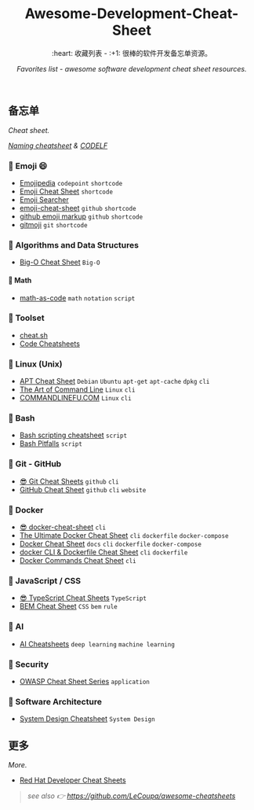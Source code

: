 <div align="center">
  <h1>Awesome-Development-Cheat-Sheet</h1>

  <p>:heart: 收藏列表 - :+1: 很棒的软件开发备忘单资源。</p>
  <p><i>Favorites list - awesome software development cheat sheet resources.</i></p>
</div>

<br />

## 备忘单

_Cheat sheet._

_[Naming cheatsheet](https://github.com/kettanaito/naming-cheatsheet) & [CODELF](https://unbug.github.io/codelf/)_

### :bookmark: Emoji :smile:

- [Emojipedia](https://emojipedia.org/) `codepoint` `shortcode`
- [Emoji Cheat Sheet](https://www.webfx.com/tools/emoji-cheat-sheet/) `shortcode`
- [Emoji Searcher](https://emoji.muan.co/)
- [emoji-cheat-sheet](https://github.com/ikatyang/emoji-cheat-sheet) `github` `shortcode`
- [github emoji markup](https://gist.github.com/rxaviers/7360908) `github` `shortcode`
- [gitmoji](https://gitmoji.dev/) `git` `shortcode`

### :bookmark: Algorithms and Data Structures

- [Big-O Cheat Sheet](https://www.bigocheatsheet.com/) `Big-O`

#### :bookmark: Math

- [math-as-code](https://github.com/Jam3/math-as-code) `math` `notation` `script`

### :bookmark: Toolset

- [cheat.sh](https://cheat.sh/)
- [Code Cheatsheets](https://devhints.io/)

### :bookmark: Linux (Unix)

- [APT Cheat Sheet](https://blog.packagecloud.io/apt-cheat-sheet/) `Debian` `Ubuntu` `apt-get` `apt-cache` `dpkg` `cli`
- [The Art of Command Line](https://github.com/jlevy/the-art-of-command-line) `Linux` `cli`
- [COMMANDLINEFU.COM](https://www.commandlinefu.com/commands/browse) `Linux` `cli`

### :bookmark: Bash

- [Bash scripting cheatsheet](https://devhints.io/bash) `script`
- [Bash Pitfalls](http://mywiki.wooledge.org/BashPitfalls) `script`

### :bookmark: Git - GitHub

- [:sunglasses: Git Cheat Sheets](https://training.github.com/) `github` `cli`
- [GitHub Cheat Sheet](http://git.io/sheet) `github` `cli` `website` 

### :bookmark: Docker

- [:sunglasses: docker-cheat-sheet](https://www.docker.com/sites/default/files/d8/2019-09/docker-cheat-sheet.pdf) `cli`
- [The Ultimate Docker Cheat Sheet](https://dockerlabs.collabnix.com/docker/cheatsheet/) `cli` `dockerfile` `docker-compose`
- [Docker Cheat Sheet](https://github.com/wsargent/docker-cheat-sheet) `docs` `cli` `dockerfile` `docker-compose`
- [docker CLI & Dockerfile Cheat Sheet](https://design.jboss.org/redhatdeveloper/marketing/docker_cheatsheet/cheatsheet/images/docker_cheatsheet_r3v2.pdf) `cli` `dockerfile`
- [Docker Commands Cheat Sheet](https://buddy.works/tutorials/docker-commands-cheat-sheet) `cli`

### :bookmark: JavaScript / CSS

- [:sunglasses: TypeScript Cheat Sheets](https://www.docker.com/sites/default/files/d8/2019-09/docker-cheat-sheet.pdf) `TypeScript`
- [BEM Cheat Sheet](https://9elements.com/bem-cheat-sheet/) `CSS` `bem` `rule`

### :bookmark: AI

- [AI Cheatsheets](https://github.com/kailashahirwar/cheatsheets-ai) `deep learning` `machine learning`

### :bookmark: Security

- [OWASP Cheat Sheet Series](https://cheatsheetseries.owasp.org/index.html) `application`

### :bookmark: Software Architecture

- [System Design Cheatsheet](https://gist.github.com/vasanthk/485d1c25737e8e72759f) `System Design`

## 更多

_More._

- [Red Hat Developer Cheat Sheets](https://developers.redhat.com/cheat-sheets)

> _see also :point_right: https://github.com/LeCoupa/awesome-cheatsheets_
